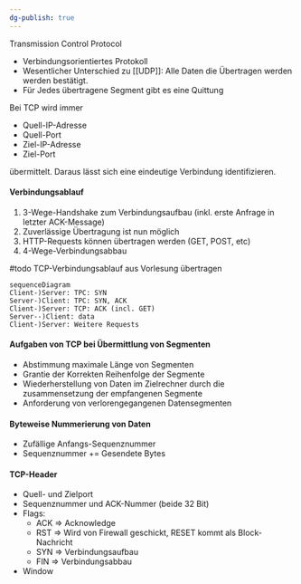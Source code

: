 ```yaml
---
dg-publish: true
---
```

Transmission Control Protocol

- Verbindungsorientiertes Protokoll
- Wesentlicher Unterschied zu [[UDP]]: Alle Daten die Übertragen werden werden bestätigt.
- Für Jedes übertragene Segment gibt es eine Quittung

Bei TCP wird immer

- Quell-IP-Adresse
- Quell-Port
- Ziel-IP-Adresse
- Ziel-Port

übermittelt. Daraus lässt sich eine eindeutige Verbindung identifizieren.


#### Verbindungsablauf
1. 3-Wege-Handshake zum Verbindungsaufbau (inkl. erste Anfrage in letzter ACK-Message)
2. Zuverlässige Übertragung ist nun möglich
3. HTTP-Requests können übertragen werden (GET, POST, etc)
4. 4-Wege-Verbindungsabbau


#todo TCP-Verbindungsablauf aus Vorlesung übertragen
```mermaid
sequenceDiagram
Client-)Server: TPC: SYN
Server-)Client: TPC: SYN, ACK
Client-)Server: TCP: ACK (incl. GET)
Server--)Client: data
Client-)Server: Weitere Requests
```


#### Aufgaben von TCP bei Übermittlung von Segmenten
- Abstimmung maximale Länge von Segmenten
- Grantie der Korrekten Reihenfolge der Segmente
- Wiederherstellung von Daten im Zielrechner durch die zusammensetzung der empfangenen Segmente
- Anforderung von verlorengegangenen Datensegmenten


#### Byteweise Nummerierung von Daten
- Zufällige Anfangs-Sequenznummer
- Sequenznummer += Gesendete Bytes

#### TCP-Header
- Quell- und Zielport
- Sequenznummer und ACK-Nummer (beide 32 Bit)
- Flags:
	- ACK => Acknowledge
	- RST  => Wird von Firewall geschickt, RESET kommt als Block-Nachricht
	- SYN => Verbindungsaufbau
	- FIN => Verbindungsabbau
- Window